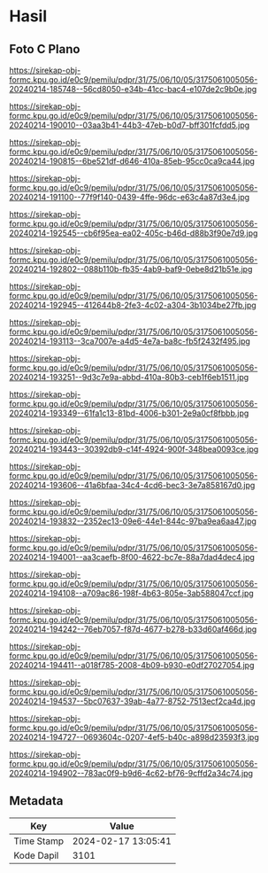 # Hasil

## Foto C Plano

https://sirekap-obj-formc.kpu.go.id/e0c9/pemilu/pdpr/31/75/06/10/05/3175061005056-20240214-185748--56cd8050-e34b-41cc-bac4-e107de2c9b0e.jpg

https://sirekap-obj-formc.kpu.go.id/e0c9/pemilu/pdpr/31/75/06/10/05/3175061005056-20240214-190010--03aa3b41-44b3-47eb-b0d7-bff301fcfdd5.jpg

https://sirekap-obj-formc.kpu.go.id/e0c9/pemilu/pdpr/31/75/06/10/05/3175061005056-20240214-190815--6be521df-d646-410a-85eb-95cc0ca9ca44.jpg

https://sirekap-obj-formc.kpu.go.id/e0c9/pemilu/pdpr/31/75/06/10/05/3175061005056-20240214-191100--77f9f140-0439-4ffe-96dc-e63c4a87d3e4.jpg

https://sirekap-obj-formc.kpu.go.id/e0c9/pemilu/pdpr/31/75/06/10/05/3175061005056-20240214-192545--cb6f95ea-ea02-405c-b46d-d88b3f90e7d9.jpg

https://sirekap-obj-formc.kpu.go.id/e0c9/pemilu/pdpr/31/75/06/10/05/3175061005056-20240214-192802--088b110b-fb35-4ab9-baf9-0ebe8d21b51e.jpg

https://sirekap-obj-formc.kpu.go.id/e0c9/pemilu/pdpr/31/75/06/10/05/3175061005056-20240214-192945--412644b8-2fe3-4c02-a304-3b1034be27fb.jpg

https://sirekap-obj-formc.kpu.go.id/e0c9/pemilu/pdpr/31/75/06/10/05/3175061005056-20240214-193113--3ca7007e-a4d5-4e7a-ba8c-fb5f2432f495.jpg

https://sirekap-obj-formc.kpu.go.id/e0c9/pemilu/pdpr/31/75/06/10/05/3175061005056-20240214-193251--9d3c7e9a-abbd-410a-80b3-ceb1f6eb1511.jpg

https://sirekap-obj-formc.kpu.go.id/e0c9/pemilu/pdpr/31/75/06/10/05/3175061005056-20240214-193349--61fa1c13-81bd-4006-b301-2e9a0cf8fbbb.jpg

https://sirekap-obj-formc.kpu.go.id/e0c9/pemilu/pdpr/31/75/06/10/05/3175061005056-20240214-193443--30392db9-c14f-4924-900f-348bea0093ce.jpg

https://sirekap-obj-formc.kpu.go.id/e0c9/pemilu/pdpr/31/75/06/10/05/3175061005056-20240214-193606--41a6bfaa-34c4-4cd6-bec3-3e7a858167d0.jpg

https://sirekap-obj-formc.kpu.go.id/e0c9/pemilu/pdpr/31/75/06/10/05/3175061005056-20240214-193832--2352ec13-09e6-44e1-844c-97ba9ea6aa47.jpg

https://sirekap-obj-formc.kpu.go.id/e0c9/pemilu/pdpr/31/75/06/10/05/3175061005056-20240214-194001--aa3caefb-8f00-4622-bc7e-88a7dad4dec4.jpg

https://sirekap-obj-formc.kpu.go.id/e0c9/pemilu/pdpr/31/75/06/10/05/3175061005056-20240214-194108--a709ac86-198f-4b63-805e-3ab588047ccf.jpg

https://sirekap-obj-formc.kpu.go.id/e0c9/pemilu/pdpr/31/75/06/10/05/3175061005056-20240214-194242--76eb7057-f87d-4677-b278-b33d60af466d.jpg

https://sirekap-obj-formc.kpu.go.id/e0c9/pemilu/pdpr/31/75/06/10/05/3175061005056-20240214-194411--a018f785-2008-4b09-b930-e0df27027054.jpg

https://sirekap-obj-formc.kpu.go.id/e0c9/pemilu/pdpr/31/75/06/10/05/3175061005056-20240214-194537--5bc07637-39ab-4a77-8752-7513ecf2ca4d.jpg

https://sirekap-obj-formc.kpu.go.id/e0c9/pemilu/pdpr/31/75/06/10/05/3175061005056-20240214-194727--0693604c-0207-4ef5-b40c-a898d23593f3.jpg

https://sirekap-obj-formc.kpu.go.id/e0c9/pemilu/pdpr/31/75/06/10/05/3175061005056-20240214-194902--783ac0f9-b9d6-4c62-bf76-9cffd2a34c74.jpg


## Metadata

| Key        | Value               |
| ---------- | ------------------- |
| Time Stamp | 2024-02-17 13:05:41 |
| Kode Dapil | 3101                |



